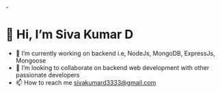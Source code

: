 -<h1> 👋 Hi, I’m Siva Kumar D</h1>
- 🌱 I’m currently working on backend i.e, NodeJs, MongoDB, ExpressJs, Mongoose
- 💞️ I’m looking to collaborate on backend web development with other passionate developers
- 📫 How to reach me sivakumard3333@gmail.com

<!---
sivad333/sivad333 is a ✨ special ✨ repository because its `README.md` (this file) appears on your GitHub profile.
You can click the Preview link to take a look at your changes.
--->
